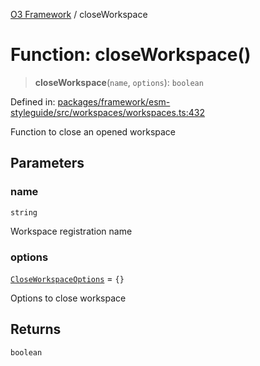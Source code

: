 [O3 Framework](../API.md) / closeWorkspace

# Function: closeWorkspace()

> **closeWorkspace**(`name`, `options`): `boolean`

Defined in: [packages/framework/esm-styleguide/src/workspaces/workspaces.ts:432](https://github.com/openmrs/openmrs-esm-core/blob/85cde3ce59cd3d29230c98040a3f53525e808725/packages/framework/esm-styleguide/src/workspaces/workspaces.ts#L432)

Function to close an opened workspace

## Parameters

### name

`string`

Workspace registration name

### options

[`CloseWorkspaceOptions`](../interfaces/CloseWorkspaceOptions.md) = `{}`

Options to close workspace

## Returns

`boolean`
